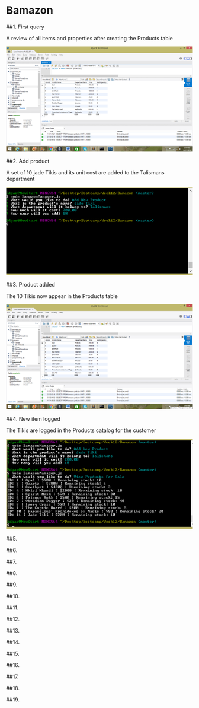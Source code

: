 # Bamazon

##1. First query

A review of all items and properties after creating the Products table

![First query](/screenshots/1_first_query.png?raw=true "First query")

##2. Add product

A set of 10 jade Tikis and its unit cost are added to the Talismans department

![Add product](/screenshots/2_add_product.png?raw=true "Add product")

##3. Product added

The 10 Tikis now appear in the Products table

![Product added](/screenshots/3_product_added.png?raw=true "Product added")

##4. New item logged

The Tikis are logged in the Products catalog for the customer

![New item logged](/screenshots/4_new_item_logged.png?raw=true "New item logged")

##5. 

##6. 

##7. 

##8. 

##9. 

##10. 

##11. 

##12. 

##13. 

##14. 

##15. 

##16. 

##17. 

##18. 

##19. 
